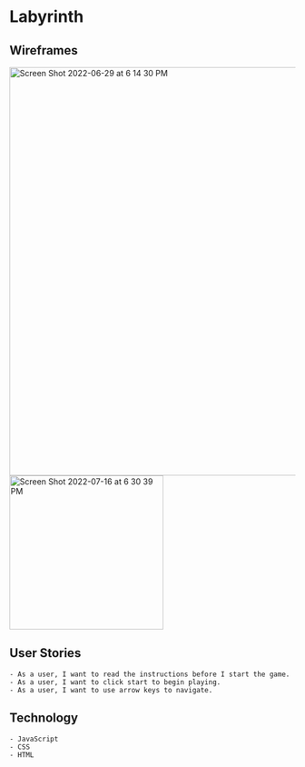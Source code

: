 # Labyrinth

## Wireframes

<img width="719" alt="Screen Shot 2022-06-29 at 6 14 30 PM" src="https://user-images.githubusercontent.com/93559383/177011161-05ff3671-07d1-46a0-9966-11ddd8652e0d.png">

<img width="271" alt="Screen Shot 2022-07-16 at 6 30 39 PM" src="https://user-images.githubusercontent.com/93559383/179380228-e5de0261-31e3-4d22-b391-4ea1812ccec9.png">

## User Stories
    - As a user, I want to read the instructions before I start the game.
    - As a user, I want to click start to begin playing.
    - As a user, I want to use arrow keys to navigate. 

## Technology 
    - JavaScript
    - CSS
    - HTML

